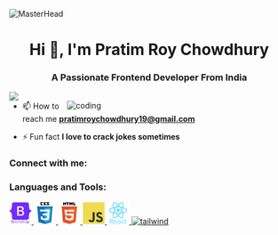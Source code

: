 ![MasterHead](https://cdn.pnghd.pics/data/337/gambar-gif-komunikasi-0.gif)
<h1 align="center">Hi 👋, I'm Pratim Roy Chowdhury</h1>
<h3 align="center">A Passionate Frontend Developer From India</h3>
<img align="left" width="400" src="https://static.tildacdn.biz/tild3930-6134-4666-b963-386462303334/programmer_1.gif">
<img align="right" alt="coding" width="400" src="https://media1.giphy.com/media/qgQUggAC3Pfv687qPC/giphy.gif?cid=ecf05e47sckrsn8u7fm78w4ym88zmb1nt1g8fd8rnyxmbeex&ep=v1_gifs_search&rid=giphy.gif&ct=g">

- 📫 How to reach me **pratimroychowdhury19@gmail.com**

- ⚡ Fun fact **I love to crack jokes sometimes**

<h3 align="left">Connect with me:</h3>
<p align="left">
</p>

<h3 align="left">Languages and Tools:</h3>
<p align="left"> <a href="https://getbootstrap.com" target="_blank" rel="noreferrer"> <img src="https://raw.githubusercontent.com/devicons/devicon/master/icons/bootstrap/bootstrap-plain-wordmark.svg" alt="bootstrap" width="40" height="40"/> </a> <a href="https://www.w3schools.com/css/" target="_blank" rel="noreferrer"> <img src="https://raw.githubusercontent.com/devicons/devicon/master/icons/css3/css3-original-wordmark.svg" alt="css3" width="40" height="40"/> </a> <a href="https://www.w3.org/html/" target="_blank" rel="noreferrer"> <img src="https://raw.githubusercontent.com/devicons/devicon/master/icons/html5/html5-original-wordmark.svg" alt="html5" width="40" height="40"/> </a> <a href="https://developer.mozilla.org/en-US/docs/Web/JavaScript" target="_blank" rel="noreferrer"> <img src="https://raw.githubusercontent.com/devicons/devicon/master/icons/javascript/javascript-original.svg" alt="javascript" width="40" height="40"/> </a> <a href="https://reactjs.org/" target="_blank" rel="noreferrer"> <img src="https://raw.githubusercontent.com/devicons/devicon/master/icons/react/react-original-wordmark.svg" alt="react" width="40" height="40"/> </a> <a href="https://tailwindcss.com/" target="_blank" rel="noreferrer"> <img src="https://www.vectorlogo.zone/logos/tailwindcss/tailwindcss-icon.svg" alt="tailwind" width="40" height="40"/> </a> </p>

